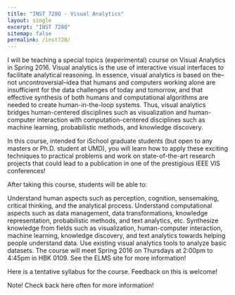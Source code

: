 ```yaml
---
title: "INST 728Q - Visual Analytics"
layout: single
excerpt: "INST 728Q"
sitemap: false
permalink: /inst728/
---
```


I will be teaching a special topics (experimental) course on Visual Analytics in Spring 2016. Visual analytics is the use of interactive visual interfaces to facilitate analytical reasoning. In essence, visual analytics is based on the–not uncontroversial–idea that humans and computers working alone are insufficient for the data challenges of today and tomorrow, and that effective synthesis of both humans and computational algorithms are needed to create human-in-the-loop systems. Thus, visual analytics bridges human-centered disciplines such as visualization and human-computer interaction with computation-centered disciplines such as machine learning, probabilistic methods, and knowledge discovery.

In this course, intended for iSchool graduate students (but open to any masters or Ph.D. student at UMD), you will learn how to apply these exciting techniques to practical problems and work on state-of-the-art research projects that could lead to a publication in one of the prestigious IEEE VIS conferences!

After taking this course, students will be able to:

Understand human aspects such as perception, cognition, sensemaking, critical thinking, and the analytical process.
Understand computational aspects such as data management, data transformations, knowledge representation, probabilistic methods, and text analytics, etc.
Synthesize knowledge from fields such as visualization, human-computer interaction, machine learning, knowledge discovery, and text analytics towards helping people understand data.
Use existing visual analytics tools to analyze basic datasets.
The course will meet Spring 2016 on Thursdays at 2:00pm to 4:45pm in HBK 0109. See the ELMS site for more information!

Here is a tentative syllabus for the course. Feedback on this is welcome!

Note! Check back here often for more information!

